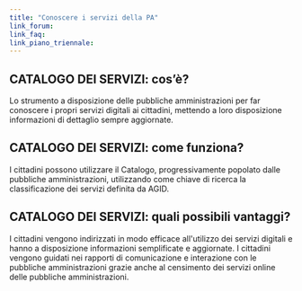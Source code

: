 ```yaml
---
title: "Conoscere i servizi della PA"
link_forum:
link_faq:
link_piano_triennale:
---
```


## CATALOGO DEI SERVIZI: cos’è?

Lo strumento a disposizione delle pubbliche amministrazioni per far conoscere i
propri servizi digitali ai cittadini, mettendo a loro disposizione informazioni
di dettaglio sempre aggiornate.

## CATALOGO DEI SERVIZI: come funziona?

I cittadini possono utilizzare il Catalogo, progressivamente popolato dalle
pubbliche amministrazioni, utilizzando come chiave di ricerca la classificazione
dei servizi definita da AGID.

## CATALOGO DEI SERVIZI: quali possibili vantaggi?

I cittadini vengono indirizzati in modo efficace all'utilizzo dei servizi
digitali e hanno a disposizione informazioni semplificate e aggiornate. I
cittadini vengono guidati nei rapporti di comunicazione e interazione con le
pubbliche amministrazioni grazie anche al censimento dei servizi online delle
pubbliche amministrazioni.

